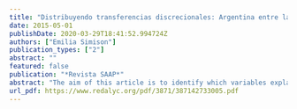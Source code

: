 ```yaml
---
title: "Distribuyendo transferencias discrecionales: Argentina entre la centralización fiscal y la desnacionalización del sistema de partidos"
date: 2015-05-01
publishDate: 2020-03-29T18:41:52.994724Z
authors: ["Emilia Simison"]
publication_types: ["2"]
abstract: ""
featured: false
publication: "*Revista SAAP*"
abstract: "The aim of this article is to identify which variables explain the allocation of discretionary intergovernmental transfers in contexts characterized by fiscal centralization and party system denationalization. To achieve this objective, hypotheses derived from three sets of answers identified in the literature—equity considerations, structural characteristics which increase the subnational unit bargaining power and the national government strategic behavior in relation to subnational governments— are tested using data from the Argentine in the 2002-2011 period. The relevance of the case comes from the particularities of Argentine fiscal federalism, the great variation in the amount received by the subnational units and from the way in which the period characteristics impacted on the political actors incentives. Thus, the article studies the whole set of discretionary transfers during a period not yet systematically studied and finds that its distribution is mainly explained by the national government strategic considerations."
url_pdf: https://www.redalyc.org/pdf/3871/387142733005.pdf
---
```



